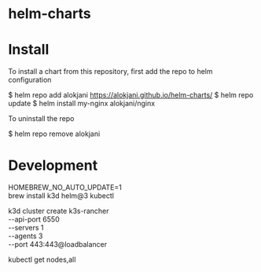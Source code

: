 # helm-charts

# Install

To install a chart from this repository, first add the repo to helm configuration

$ helm repo add alokjani https://alokjani.github.io/helm-charts/
$ helm repo update
$ helm install my-nginx alokjani/nginx

To uninstall the repo

$ helm repo remove alokjani

# Development

HOMEBREW_NO_AUTO_UPDATE=1 \
  brew install k3d helm@3 kubectl

k3d cluster create k3s-rancher \
  --api-port 6550 \
  --servers 1 \
  --agents 3 \
  --port 443:443@loadbalancer

kubectl get nodes,all
